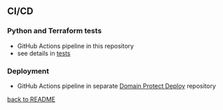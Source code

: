 ## CI/CD

### Python and Terraform tests

* GitHub Actions pipeline in this repository
* see details in [tests](tests.md)

### Deployment

* GitHub Actions pipeline in separate [Domain Protect Deploy](https://domain-protect/domain-protect-deploy) repository

[back to README](../README.md)